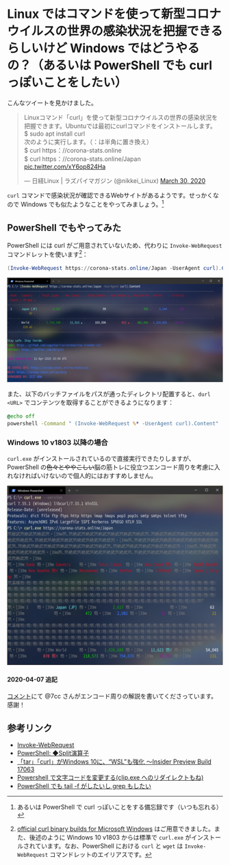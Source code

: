 # Linux ではコマンドを使って新型コロナウイルスの世界の感染状況を把握できるらしいけど Windows ではどうやるの？（あるいは PowerShell でも curl っぽいことをしたい）

こんなツイートを見かけました。

<blockquote class="twitter-tweet"><p lang="ja" dir="ltr">Linuxコマンド「curl」を使って新型コロナウイルスの世界の感染状況を把握できます。Ubuntuでは最初にcurlコマンドをインストールします。<br>$ sudo apt install curl<br>次のように実行します。（：は半角に置き換え）<br>$ curl https：//corona-stats.online<br>$ curl https：//corona-stats.online/Japan <a href="https://t.co/xY6op824Ha">pic.twitter.com/xY6op824Ha</a></p>&mdash; 日経Linux | ラズパイマガジン (@nikkei_Linux) <a href="https://twitter.com/nikkei_Linux/status/1244537560656838657?ref_src=twsrc%5Etfw">March 30, 2020</a></blockquote> <script async src="https://platform.twitter.com/widgets.js" charset="utf-8"></script>

`curl` コマンドで感染状況が確認できるWebサイトがあるようです。せっかくなので Windows でも似たようなことをやってみましょう。[^1]

[^1]: あるいは PowerShell で curl っぽいことをする備忘録です（いつも忘れる）

## PowerShell でもやってみた

PowerShell には curl がご用意されていないため、代わりに `Invoke-WebRequest` コマンドレットを使います[^2]：

[^2]: [official curl binary builds for Microsoft Windows](https://curl.haxx.se/windows/) はご用意できました。また、後述のように Windows 10 v1803 からは標準で `curl.exe` がインストールされています。なお、PowerShell における `curl` と `wget` は `Invoke-WebRequest` コマンドレットのエイリアスです。

```Powershell
(Invoke-WebRequest https://corona-stats.online/Japan -UserAgent curl).Content
```

![スクショ.png](img/7692a3de-d3fd-2fdf-743c-82d48350a180.png)

また、以下のバッチファイルをパスが通ったディレクトリ配置すると、`durl <URL>` でコンテンツを取得することができるようになります：

```durl.bat
@echo off
powershell -Command " (Invoke-WebRequest %* -UserAgent curl).Content"
```

### Windows 10 v1803 以降の場合

`curl.exe` がインストールされているので直接実行できたりしますが、PowerShell の<del>色々とややこしい</del>脳の筋トレに役立つエンコード周りを考慮に入れなければいけないので個人的にはおすすめしません。

![無題.png](img/767c6cef-c225-d920-69c9-3c396e7ce3d0.png)
#### 2020-04-07 追記

[コメント](https://qiita.com/yokra9/items/1e7cee82bd172f8fac7a#comment-d6a474544bcddd440346)にて @7cc さんがエンコード周りの解説を書いてくださっています。感謝！

## 参考リンク

* [Invoke-WebRequest](https://docs.microsoft.com/en-us/powershell/module/microsoft.powershell.utility/invoke-webrequest?view=powershell-7)
* [PowerShell: ◆Split演算子](https://mtgpowershell.blogspot.com/2010/11/split.html)
* [「tar」「curl」がWindows 10に、“WSL”も強化 ～Insider Preview Build 17063](https://forest.watch.impress.co.jp/docs/news/1097996.html)
* [Powershell で文字コードを変更する(clip.exe へのリダイレクトもね)](https://www.vwnet.jp/Windows/PowerShell/CharCode.htm)
* [PowerShell でも tail -f がしたいし grep もしたい](https://qiita.com/yokra9/items/d95abda8a795d4e19e0e)

